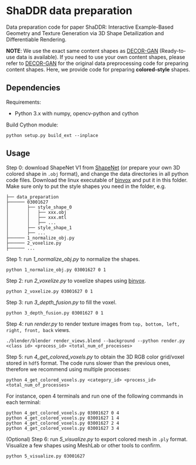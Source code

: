 # ShaDDR data preparation
Data preparation code for paper ShaDDR: Interactive Example-Based Geometry and Texture Generation via 3D Shape Detailization and Differentiable Rendering. 

**NOTE**: We use the exact same content shapes as [DECOR-GAN](https://github.com/czq142857/DECOR-GAN/tree/main#datasets-and-pre-trained-weights) (Ready-to-use data is available). If you need to use your own content shapes, please refer to [DECOR-GAN](https://github.com/czq142857/DECOR-GAN/blob/main/data_preparation/README.md) for the original data preprocessing code for preparing content shapes. Here, we provide code for preparing **colored-style** shapes.

## Dependencies
Requirements:
- Python 3.x with numpy, opencv-python and cython

Build Cython module:
```
python setup.py build_ext --inplace
```

## Usage

Step 0: download ShapeNet V1 from [ShapeNet](https://www.shapenet.org/) (or prepare your own 3D colored shape in `.obj` format), and change the data directories in all python code files. Download the linux executable of [binvox](https://www.patrickmin.com/binvox/) and put it in this folder. Make sure only to put the style shapes you need in the folder, e.g.
```
├── data_preparation
├────── 03001627
│       ├── style_shape_0
│       │   ├── xxx.obj
│       │   ├── xxx.mtl
│       │   ├── ...
│       ├── style_shape_1
│       ├── ...
├────── 1_normalize_obj.py
├────── 2_voxelize.py
├────── ...
```

Step 1: run *1_normalize_obj.py* to normalize the shapes.
```
python 1_normalize_obj.py 03001627 0 1
```

Step 2: run *2_voxelize.py* to voxelize shapes using [binvox](https://www.patrickmin.com/binvox/).
```
python 2_voxelize.py 03001627 0 1
```

Step 3: run *3_depth_fusion.py* to fill the voxel.
```
python 3_depth_fusion.py 03001627 0 1
```

Step 4: run *render.py* to render texture images from `top, bottom, left, right, front, back` views.
```
./blender/blender render_views.blend --background --python render.py <class id> <process_id> <total_num_of_processes>
```

Step 5: run *4_get_colored_voxels.py* to obtain the 3D RGB color grid/voxel stored in `hdf5` format. The code runs slower than the previous ones, therefore we recommend using multiple processes:
```
python 4_get_colored_voxels.py <category_id> <process_id> <total_num_of_processes>
```
For instance, open 4 terminals and run one of the following commands in each terminal:
```
python 4_get_colored_voxels.py 03001627 0 4
python 4_get_colored_voxels.py 03001627 1 4
python 4_get_colored_voxels.py 03001627 2 4
python 4_get_colored_voxels.py 03001627 3 4
```

(Optional) Step 6: run *5_visualize.py* to export colored mesh in `.ply` format. Visualize a few shapes using MeshLab or other tools to confirm.
```
python 5_visualize.py 03001627
```
